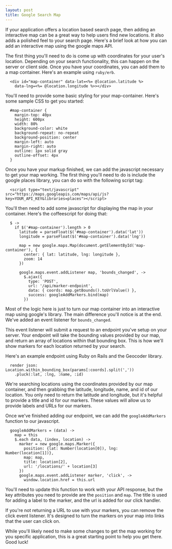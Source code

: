```yaml
---
layout: post
title: Google Search Map
---
```

If your application offers a location based search page, then adding an
interactive map can be a great way to help users find new locations. It also
adds a polished feel to your search page. Here's a brief look at how you can
add an interactive map using the google maps API.

The first thing you'll need to do is come up with coordinates for your user's
location. Depending on your search functionality, this can happen on the server
or client side. Once you have your coordinates, you can add them to a map
container. Here's an example using `ruby/erb`.

```
  <div id="map-container" data-lat=<%= @location.latitude %>
    data-lng=<%= @location.longitude %>></div>
```

You'll need to provide some basic styling for your map-container. Here's some
sample CSS to get you started:

```
  #map-container {
    margin-top: 40px
    height: 600px
    width: 80%
    background-color: white
    background-repeat: no-repeat
    background-position: center
    margin-left: auto
    margin-right: auto
    outline: 1px solid gray
    outline-offset: 4px
  }
```

Once you have your markup finished, we can add the javascript necessary
to get your map working. The first thing you'll need to do is include the
google places library, you can do so with the following script tag:

```
  <script type="text/javascript" src="https://maps.googleapis.com/maps/api/js?key=YOUR_API_KEY&libraries=places"></script>
```

You'll then need to add some javascript for displaying the map in your
container. Here's the coffeescript for doing that:

```
  $ ->
    if $('#map-container').length > 0
      latitude = parseFloat($('#map-container').data('lat'))
      longitude = parseFloat($('#map-container').data('lng'))

      map = new google.maps.Map(document.getElementById('map-container'), {
        center: { lat: latitude, lng: longitude },
        zoom: 14
      })

      google.maps.event.addListener map, 'bounds_changed', ->
        $.ajax({
          type: 'POST',
          url: '/api/marker-endpoint',
          data: { coords: map.getBounds().toUrlValue() },
          success: googleAddMarkers.bind(map)
        })
```

Most of the logic here is just to turn our map container into an interactive
map using google's library. The main difference you'll notice is at the end.
We've added an event listener for `bounds_changed`.

This event listener will submit a request to an endpoint you've setup on your
server. Your endpoint will take the bounding values provided by our map, and
return an array of locations within that bounding box. This is how we'll show
markers for each location returned by your search.

Here's an example endpoint using Ruby on Rails and the Geocoder library.

```
  render json: Location.within_bounding_box(params[:coords].split(','))
    .pluck(:lat, :lng, :name, :id)
```

We're searching locations using the coordinates provided by our map container,
and then grabbing the latitude, longitude, name, and id of our location. You
only need to return the latitude and longitude, but it's helpful to provide a
title and id for our markers. These values will allow us to provide labels and
URLs for our markers.

Once we've finished adding our endpoint, we can add the `googleAddMarkers`
function to our javascript.

```
  googleAddMarkers = (data) ->
    map = this
    $.each data, (index, location) ->
      marker = new google.maps.Marker({
        position: {lat: Number(location[0]), lng: Number(location[1])},
        map: map,
        title: location[2],
        url: '/locations/' + location[3]
      })
      google.maps.event.addListener marker, 'click', ->
        window.location.href = this.url
```

You'll need to update this function to work with your API response, but the key
attributes you need to provide are the `position` and `map`. The title is used
for adding a label to the marker, and the url is added for our click handler.

If you're not returning a URL to use with your markers, you can remove the
click event listener. It's designed to turn the markers on your map into links
that the user can click on.

While you'll likely need to make some changes to get the map working for you
specific application, this is a great starting point to help you get there.
Good luck!
